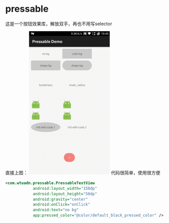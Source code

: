 # pressable
这是一个按钮效果库，解放双手，再也不用写selector

直接上图：
<img src="demo.gif" width="50%" height="50%">
代码很简单，使用很方便
```xml
<com.wtuadn.pressable.PressableTextView
            android:layout_width="150dp"
            android:layout_height="50dp"
            android:gravity="center"
            android:onClick="onClick"
            android:text="no bg"
            app:pressed_color="@color/default_black_pressed_color" />
```